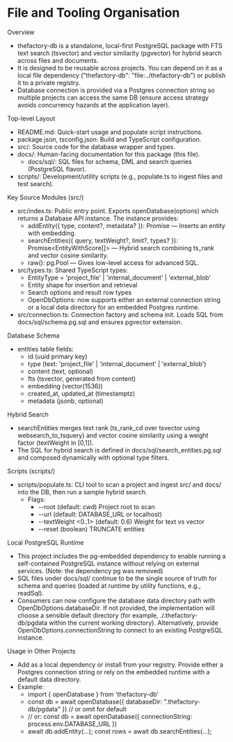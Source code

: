 # File and Tooling Organisation

Overview
- thefactory-db is a standalone, local-first PostgreSQL package with FTS text search (tsvector) and vector similarity (pgvector) for hybrid search across files and documents.
- It is designed to be reusable across projects. You can depend on it as a local file dependency ("thefactory-db": "file:../thefactory-db") or publish it to a private registry.
- Database connection is provided via a Postgres connection string so multiple projects can access the same DB (ensure access strategy avoids concurrency hazards at the application layer).

Top-level Layout
- README.md: Quick-start usage and populate script instructions.
- package.json, tsconfig.json: Build and TypeScript configuration.
- src/: Source code for the database wrapper and types.
- docs/: Human-facing documentation for this package (this file).
  - docs/sql/: SQL files for schema, DML and search queries (PostgreSQL flavor).
- scripts/: Development/utility scripts (e.g., populate.ts to ingest files and test search).

Key Source Modules (src/)
- src/index.ts: Public entry point. Exports openDatabase(options) which returns a Database API instance. The instance provides:
  - addEntity({ type, content?, metadata? }): Promise<Entity> — Inserts an entity with embedding.
  - searchEntities({ query, textWeight?, limit?, types? }): Promise<EntityWithScore[]> — Hybrid search combining ts_rank and vector cosine similarity.
  - raw(): pg.Pool — Gives low-level access for advanced SQL.
- src/types.ts: Shared TypeScript types:
  - EntityType = 'project_file' | 'internal_document' | 'external_blob'
  - Entity shape for insertion and retrieval
  - Search options and result row types
  - OpenDbOptions: now supports either an external connection string or a local data directory for an embedded Postgres runtime.
- src/connection.ts: Connection factory and schema init. Loads SQL from docs/sql/schema.pg.sql and ensures pgvector extension.

Database Schema
- entities table fields:
  - id (uuid primary key)
  - type (text: 'project_file' | 'internal_document' | 'external_blob')
  - content (text, optional)
  - fts (tsvector, generated from content)
  - embedding (vector(1536))
  - created_at, updated_at (timestamptz)
  - metadata (jsonb, optional)

Hybrid Search
- searchEntities merges text rank (ts_rank_cd over tsvector using websearch_to_tsquery) and vector cosine similarity using a weight factor (textWeight in [0,1]).
- The SQL for hybrid search is defined in docs/sql/search_entities.pg.sql and composed dynamically with optional type filters.

Scripts (scripts/)
- scripts/populate.ts: CLI tool to scan a project and ingest src/ and docs/ into the DB, then run a sample hybrid search.
  - Flags:
    - --root <path> (default: cwd) Project root to scan
    - --url <postgres-url> (default: DATABASE_URL or localhost)
    - --textWeight <0..1> (default: 0.6) Weight for text vs vector
    - --reset (boolean) TRUNCATE entities

Local PostgreSQL Runtime
- This project includes the pg-embedded dependency to enable running a self-contained PostgreSQL instance without relying on external services. (Note: the dependency pg was removed)
- SQL files under docs/sql/ continue to be the single source of truth for schema and queries (loaded at runtime by utility functions, e.g., readSql).
- Consumers can now configure the database data directory path with OpenDbOptions.databaseDir. If not provided, the implementation will choose a sensible default directory (for example, ./.thefactory-db/pgdata within the current working directory). Alternatively, provide OpenDbOptions.connectionString to connect to an existing PostgreSQL instance.

Usage in Other Projects
- Add as a local dependency or install from your registry. Provide either a Postgres connection string or rely on the embedded runtime with a default data directory.
- Example:
  - import { openDatabase } from 'thefactory-db'
  - const db = await openDatabase({ databaseDir: ".thefactory-db/pgdata" }) // or omit for default
  - // or: const db = await openDatabase({ connectionString: process.env.DATABASE_URL })
  - await db.addEntity(...); const rows = await db.searchEntities(...);
